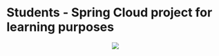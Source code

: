 # Students - Spring Cloud project for learning purposes

<p align="center">
	<img src="project/architecture"/>
</p>